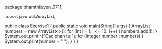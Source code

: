  
package phamthiluyen_0711;

import java.util.ArrayList;

public class Exercise1 {
    public static void main(String[] args) {
        ArrayList<Integer> numbers = new ArrayList<>();
        for (int i = 1; i <= 10; i++) {
            numbers.add(i);
        }
        System.out.println("Cac phan tu:");
        for (Integer number : numbers) {
            System.out.print(number + " ");
        }
    }
}
